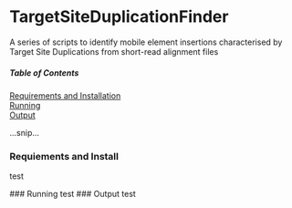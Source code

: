 # TargetSiteDuplicationFinder
A series of scripts to identify mobile element insertions characterised by Target Site Duplications from short-read alignment files


##### Table of Contents  
[Requirements and Installation](#install)  
[Running](#running)  
[Output](#output)  

...snip...    
<a name="install"/>
### Requiements and Install  
test  

<a name="running"/>  
### Running  
test  

<a name="output"/>  
### Output  
test  
